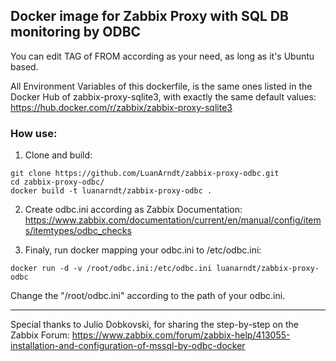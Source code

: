 ## Docker image for Zabbix Proxy with SQL DB monitoring by ODBC

You can edit TAG of FROM according as your need, as long as it's Ubuntu based.

All Environment Variables of this dockerfile, is the same ones listed in the Docker Hub of zabbix-proxy-sqlite3, with exactly the same default values:
https://hub.docker.com/r/zabbix/zabbix-proxy-sqlite3

### How use:

1. Clone and build:
``` 
git clone https://github.com/LuanArndt/zabbix-proxy-odbc.git
cd zabbix-proxy-odbc/
docker build -t luanarndt/zabbix-proxy-odbc .
``` 

2. Create odbc.ini according as Zabbix Documentation:
https://www.zabbix.com/documentation/current/en/manual/config/items/itemtypes/odbc_checks

3. Finaly, run docker mapping your odbc.ini to /etc/odbc.ini:

```
docker run -d -v /root/odbc.ini:/etc/odbc.ini luanarndt/zabbix-proxy-odbc
```

Change the "/root/odbc.ini" according to the path of your odbc.ini.

---

Special thanks to Julio Dobkovski, for sharing the step-by-step on the Zabbix Forum:
https://www.zabbix.com/forum/zabbix-help/413055-installation-and-configuration-of-mssql-by-odbc-docker
